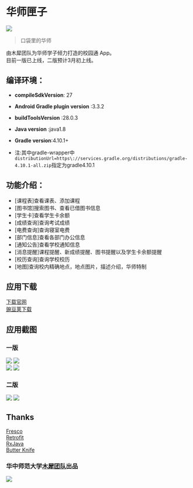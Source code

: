 # 华师匣子

![](./screenshots/ic_launcher.png)

> 口袋里的华师

由木犀团队为华师学子倾力打造的校园通 App。  
目前一版已上线，二版预计3月初上线。  

## 编译环境：
- **compileSdkVersion**: 27
- **Android Gradle plugin version** :3.3.2  
- **buildToolsVersion** :28.0.3
- **Java version** :java1.8   
- **Gradle version**:4.10.1+  


- 注:其中gradle-wrapper中`distributionUrl=https\://services.gradle.org/distributions/gradle-4.10.1-all.zip`指定为gradle4.10.1

## 功能介绍：  
- [课程表]查看课表、添加课程  
- [图书馆]搜索图书、查看已借图书信息  
- [学生卡]查看学生卡余额  
- [成绩查询]查询考试成绩  
- [电费查询]查询寝室电费  
- [部门信息]查看各部门办公信息  
- [通知公告]查看学校通知信息  
- [消息提醒]课程提醒、新成绩提醒、图书提醒以及学生卡余额提醒  
- [校历查询]查询学校校历  
- [地图]查询校内精确地点，地点图片，描述介绍，华师特制
## 应用下载

[下载官网](https://ccnubox.muxixyz.com/)  
[豌豆荚下载](http://www.wandoujia.com/apps/net.muxi.huashiapp)

## 应用截图
### 一版
![](./screenshots/v1_main.png) ![](./screenshots/v1_card.png)   
![](./screenshots/v1_timetable.png) ![](./screenshots/v1_lib.png) 

### 二版

![](./screenshots/v2_timetable.png) ![](./screenshots/v2_lib.png)
 

## Thanks
[Fresco](https://github.com/facebook/fresco)  
[Retrofit](https://github.com/square/retrofit)  
[RxJava](https://github.com/ReactiveX/RxJava)  
[Butter Knife](https://github.com/JakeWharton/butterknife)



### 华中师范大学[木犀团队](http://muxistudio.com/)出品
![](https://avatars2.githubusercontent.com/u/10476331?v=3&s=200)







